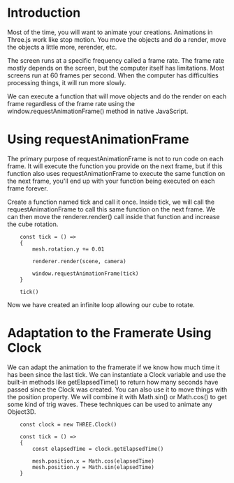 
# Introduction

Most of the time, you will want to animate your creations. Animations in Three.js work like stop motion. You move the objects and do a render, move the objects a little more, rerender, etc.

The screen runs at a specific frequency called a frame rate. The frame rate mostly depends on the screen, but the computer itself has limitations. Most screens run at 60 frames per second. When the computer has difficulties processing things, it will run more slowly.

We can execute a function that will move objects and do the render on each frame regardless of the frame rate using the window.requestAnimationFrame() method in native JavaScript.

# Using requestAnimationFrame

The primary purpose of requestAnimationFrame is not to run code on each frame. It will execute the function you provide on the next frame, but if this function also uses requestAnimationFrame to execute the same function on the next frame, you'll end up with your function being executed on each frame forever.

Create a function named tick and call it once. Inside tick, we will call the requestAnimationFrame to call this same function on the next frame. We can then move the renderer.render() call inside that function and increase the cube rotation.

        const tick = () =>
        {
            mesh.rotation.y += 0.01

            renderer.render(scene, camera)

            window.requestAnimationFrame(tick)
        }

        tick()

Now we have created an infinite loop allowing our cube to rotate.

# Adaptation to the Framerate Using Clock

We can adapt the animation to the framerate if we know how much time it has been since the last tick. We can instantiate a Clock variable and use the built-in methods like getElapsedTime() to return how many seconds have passed since the Clock was created. You can also use it to move things with the position property. We will combine it with Math.sin() or Math.cos() to get some kind of trig waves. These techniques can be used to animate any Object3D.

        const clock = new THREE.Clock()

        const tick = () =>
        {
            const elapsedTime = clock.getElapsedTime()

            mesh.position.x = Math.cos(elapsedTime)
            mesh.position.y = Math.sin(elapsedTime)
        }